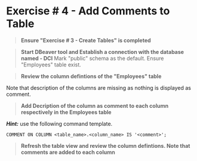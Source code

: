 # Exercise # 4 - Add Comments to Table

> **Ensure "Exercise # 3 - Create Tables" is completed**

> **Start DBeaver tool and Establish a connection with the database named - DCI**
Mark "public" schema as the default.
Ensure "Employees" table exist.

> **Review the column defintions of the "Employees" table**
 
Note that description of the columns are missing as nothing is displayed as comment.

> **Add Decription of the column as comment to each column respectively in the Employees table**

***Hint:*** use the following command template.
```
COMMENT ON COLUMN <table_name>.<column_name> IS '<comment>';
```

> **Refresh the table view and review the column defintions. Note that comments are added to each column**
